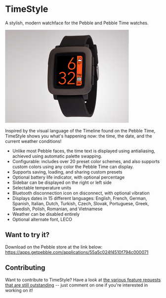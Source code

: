 # TimeStyle
A stylish, modern watchface for the Pebble and Pebble Time watches.

<img src="project_banner.png" width="400" height="300">

Inspired by the visual language of the Timeline found on the Pebble Time, TimeStyle shows you what's happening now: the time, the date, and the current weather conditions!

* Unlike most Pebble faces, the time text is displayed using antialiasing, achieved using automatic palette swapping.
* Configurable: includes over 20 preset color schemes, and also supports custom colors using any color the Pebble Time can display.
* Supports saving, loading, and sharing custom presets 
* Optional battery life indicator, with optional percentage
* Sidebar can be displayed on the right or left side
* Selectable temperature units
* Bluetooth disconnection icon on disconnect, with optional vibration
* Displays dates in 15 different languages: English, French, German, Spanish, Italian, Dutch, Turkish, Czech, Slovak, Portuguese, Greek, Swedish, Polish, Romanian, and Vietnamese
* Weather can be disabled entirely
* Optional alternate font, LECO

## Want to try it?
Download on the Pebble store at the link below:
https://apps.getpebble.com/applications/55a5c024f4510f794c000071

## Contributing
Want to contribute to TimeStyle? Have a look at [the various feature requests that are still outstanding](https://github.com/freakified/TimeStylePebble/issues?q=is%3Aopen+is%3Aissue) -- just comment on one if you're interested in working on it!
